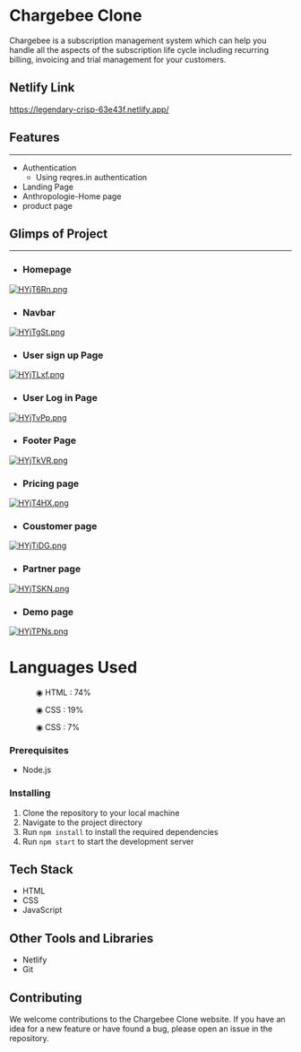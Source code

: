 

# Chargebee Clone

<p>
Chargebee is a subscription management system which can help you handle all the aspects of the subscription life cycle including recurring billing, invoicing and trial management for your customers.
</p>

## Netlify Link

https://legendary-crisp-63e43f.netlify.app/

## Features

---

- Authentication
  - Using reqres.in authentication
- Landing Page
- Anthropologie-Home page
- product page

## Glimps of Project

---

- ### Homepage

[![HYjT6Rn.png](https://iili.io/HYjT6Rn.png)](https://freeimage.host/)

- ### Navbar

[![HYjTgSt.png](https://iili.io/HYjTgSt.png)](https://freeimage.host/)

- ### User sign up Page

[![HYjTLxf.png](https://iili.io/HYjTLxf.png)](https://freeimage.host/)

- ### User Log in Page

[![HYjTvPp.png](https://iili.io/HYjTvPp.png)](https://freeimage.host/)

- ### Footer Page

 [![HYjTkVR.png](https://iili.io/HYjTkVR.png)](https://freeimage.host/)

- ### Pricing page

[![HYjT4HX.png](https://iili.io/HYjT4HX.png)](https://freeimage.host/)

- ### Coustomer page

[![HYjTiDG.png](https://iili.io/HYjTiDG.png)](https://freeimage.host/)

- ### Partner page

[![HYjTSKN.png](https://iili.io/HYjTSKN.png)](https://freeimage.host/)

- ### Demo page

[![HYjTPNs.png](https://iili.io/HYjTPNs.png)](https://freeimage.host/)


  # Languages Used

<ul dir="auto">
 <ol dir="auto">◉ HTML : 74%</ol>
 <ol dir="auto">◉ CSS : 19%</ol>
 <ol dir="auto">◉ CSS : 7%</ol>
 </ul>

### Prerequisites

- Node.js

### Installing

1. Clone the repository to your local machine
2. Navigate to the project directory
3. Run `npm install` to install the required dependencies
4. Run `npm start` to start the development server

## Tech Stack

- HTML
- CSS
- JavaScript

## Other Tools and Libraries

- Netlify
- Git

## Contributing

We welcome contributions to the Chargebee Clone website. If you have an idea for a new feature or have found a bug, please open an issue in the repository.

